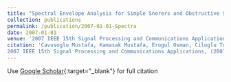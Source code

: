 ```yaml
---
title: "Spectral Envelope Analysis for Simple Snorers and Obstructive Sleep Apnea Patients"
collection: publications
permalink: /publication/2007-01-01-Spectra
date: 2007-01-01
venue: '2007 IEEE 15th Signal Processing and Communications Applications'
citation: 'Cavusoglu Mustafa, Kamasak Mustafa, Erogul Osman, Ciloglu Tolga, Serinagaoglu Yesim, Birkent Hakan, "Spectral Envelope Analysis for Simple Snorers and Obstructive Sleep Apnea Patients"
2007 IEEE 15th Signal Processing and Communications Applications, (2007)'
---
```

Use [Google Scholar](https://scholar.google.com/scholar?q=Spectral+Envelope+Analysis+for+Simple+Snorers+and+Obstructive+Sleep+Apnea+Patients){:target="_blank"} for full citation